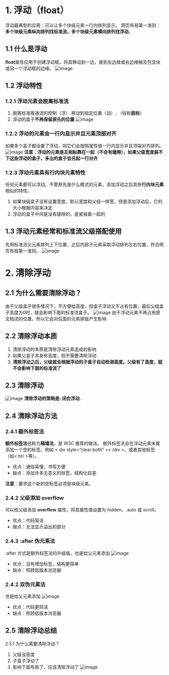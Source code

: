 # 1. 浮动（float）
浮动最典型的应用：可以让多个块级元素一行内排列显示。
网页布局第一准则：**多个块级元素纵向排列找标准流，多个块级元素横向排列找浮动**。

## 1.1 什么是浮动
**float**属性应用于创建浮动框，将其移动到一边，直到左边缘或右边缘触及包含块或另一个浮动框的边缘。
![image](https://github.com/Happy-jianghui/Frontend-Learning/assets/98568967/1cfdad56-ff95-41d2-978a-2e97558b3542)

## 1.2 浮动特性
### 1.2.1 浮动元素会脱离标准流
1. 脱离标准普通流的控制（浮） 移动到指定位置（动）, （俗称**脱标**）
2. 浮动的盒子**不再保留原先的位置**
![image](https://github.com/Happy-jianghui/Frontend-Learning/assets/98568967/40a71651-b763-41d2-9d79-79a177039025)

### 1.2.2 浮动的元素会一行内显示并且元素顶部对齐
如果多个盒子都设置了浮动，则它们会按照属性值一行内显示并且顶端对齐排列。
![image](https://github.com/Happy-jianghui/Frontend-Learning/assets/98568967/ccf01061-cff0-4cfe-9e46-03c9bb9b6302)
**注意：浮动的元素是互相贴靠在一起（不会有缝隙），如果父级宽度装不下这些浮动的盒子，多出的盒子会另起一行对齐**

### 1.2.3 浮动元素具有行内块元素特性
任何元素都可以浮动。不管原先是什么模式的元素，添加浮动之后具有**行内块元素**相似的特性。
1. 如果块级盒子没有设置宽度，默认宽度和父级一样宽，但是添加浮动后，它的大小根据内容来决定
2. 浮动的盒子中间是没有缝隙的，是紧挨着一起的

## 1.3 浮动元素经常和标准流父级搭配使用
先用标准流父元素排列上下位置，之后内部子元素采取浮动排列左右位置，符合网页布局第一准则。
![image](https://github.com/Happy-jianghui/Frontend-Learning/assets/98568967/7ce29a7c-4556-4ab4-a149-512eea08f63a)


# 2. 清除浮动
## 2.1 为什么需要清除浮动？
由于父级盒子很多情况下，不方便给高度，但盒子浮动又不占有位置，最后父级盒子高度为0时，就会影响下面的标准流盒子。
![image](https://github.com/Happy-jianghui/Frontend-Learning/assets/98568967/6c75ba42-acc0-42c9-a9bb-2acc1b0eaf36)
由于浮动元素不再占用原文档流的位置，所以它会对后面的元素排版产生影响  

## 2.2 清除浮动本质
1. 清除浮动的本质是清除浮动元素造成的影响
2. 如果父盒子本身有高度，则不需要清除浮动
3. **清除浮动之后，父级就会根据浮动的子盒子自动检测高度。父级有了高度，就不会影响下面的标准流了**

## 2.3 清除浮动
![image](https://github.com/Happy-jianghui/Frontend-Learning/assets/98568967/d6264e6d-cd0a-4ed3-94ab-fdb99182e308)
**清除浮动的策略是: 闭合浮动.**

## 2.4 清除浮动方法
### 2.4.1 额外标签法
**额外标签法**也称为**隔墙法**，是 W3C 推荐的做法。
额外标签法会在浮动元素末尾添加一个空的标签。例如 < div style=”clear:both” >< /div >，或者其他标签（如< br/ >等）。
- 优点：通俗易懂，书写方便
- 缺点：添加许多无意义的标签，结构化较差

**注意**：要求这个新的空标签必须是块级元素。

### 2.4.2 父级添加 overflow
可以给父级添加 **overflow** 属性，将其属性值设置为 hidden、 auto 或 scroll。  
- 优点：代码简洁
- 缺点：无法显示溢出的部分

### 2.4.3 :after 伪元素法
:after 方式是额外标签法的升级版。也是给父元素添加
![image](https://github.com/Happy-jianghui/Frontend-Learning/assets/98568967/8b942e0d-e61a-4e9f-9c48-bf4b081c2050)
- 优点：没有增加标签，结构更简单
- 缺点：照顾低版本浏览器


### 2.4.2 双伪元素法
也是给父元素添加
![image](https://github.com/Happy-jianghui/Frontend-Learning/assets/98568967/927e2e5c-c431-4987-9057-3bc12991bb75)
- 优点：代码更简洁
- 缺点：照顾低版本浏览器

## 2.5 清除浮动总结
2.5.1 为什么需要清除浮动？
1. 父级没高度
2. 子盒子浮动了
3. 影响下面布局了，应该清除浮动了
![image](https://github.com/Happy-jianghui/Frontend-Learning/assets/98568967/77adbbe8-0e9a-48e9-bc35-411aecbf1365)











